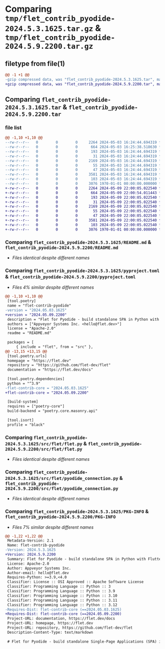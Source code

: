 # Comparing `tmp/flet_contrib_pyodide-2024.5.3.1625.tar.gz` & `tmp/flet_contrib_pyodide-2024.5.9.2200.tar.gz`

## filetype from file(1)

```diff
@@ -1 +1 @@
-gzip compressed data, was "flet_contrib_pyodide-2024.5.3.1625.tar", max compression
+gzip compressed data, was "flet_contrib_pyodide-2024.5.9.2200.tar", max compression
```

## Comparing `flet_contrib_pyodide-2024.5.3.1625.tar` & `flet_contrib_pyodide-2024.5.9.2200.tar`

### file list

```diff
@@ -1,10 +1,10 @@
--rw-r--r--   0        0        0     2264 2024-05-03 16:24:44.694319 flet_contrib_pyodide-2024.5.3.1625/README.md
--rw-r--r--   0        0        0      664 2024-05-03 16:25:38.518630 flet_contrib_pyodide-2024.5.3.1625/pyproject.toml
--rw-r--r--   0        0        0      193 2024-05-03 16:24:44.694319 flet_contrib_pyodide-2024.5.3.1625/src/flet/__init__.py
--rw-r--r--   0        0        0       31 2024-05-03 16:24:44.694319 flet_contrib_pyodide-2024.5.3.1625/src/flet/canvas/__init__.py
--rw-r--r--   0        0        0     2169 2024-05-03 16:24:44.694319 flet_contrib_pyodide-2024.5.3.1625/src/flet/flet.py
--rw-r--r--   0        0        0       55 2024-05-03 16:24:44.694319 flet_contrib_pyodide-2024.5.3.1625/src/flet/matplotlib_chart.py
--rw-r--r--   0        0        0       47 2024-05-03 16:24:44.694319 flet_contrib_pyodide-2024.5.3.1625/src/flet/plotly_chart.py
--rw-r--r--   0        0        0     3581 2024-05-03 16:24:44.694319 flet_contrib_pyodide-2024.5.3.1625/src/flet/pyodide_connection.py
--rw-r--r--   0        0        0      103 2024-05-03 16:24:44.694319 flet_contrib_pyodide-2024.5.3.1625/src/flet/version.py
--rw-r--r--   0        0        0     3076 1970-01-01 00:00:00.000000 flet_contrib_pyodide-2024.5.3.1625/PKG-INFO
+-rw-r--r--   0        0        0     2264 2024-05-09 22:00:05.022540 flet_contrib_pyodide-2024.5.9.2200/README.md
+-rw-r--r--   0        0        0      664 2024-05-09 22:00:54.011443 flet_contrib_pyodide-2024.5.9.2200/pyproject.toml
+-rw-r--r--   0        0        0      193 2024-05-09 22:00:05.022540 flet_contrib_pyodide-2024.5.9.2200/src/flet/__init__.py
+-rw-r--r--   0        0        0       31 2024-05-09 22:00:05.022540 flet_contrib_pyodide-2024.5.9.2200/src/flet/canvas/__init__.py
+-rw-r--r--   0        0        0     2169 2024-05-09 22:00:05.022540 flet_contrib_pyodide-2024.5.9.2200/src/flet/flet.py
+-rw-r--r--   0        0        0       55 2024-05-09 22:00:05.022540 flet_contrib_pyodide-2024.5.9.2200/src/flet/matplotlib_chart.py
+-rw-r--r--   0        0        0       47 2024-05-09 22:00:05.022540 flet_contrib_pyodide-2024.5.9.2200/src/flet/plotly_chart.py
+-rw-r--r--   0        0        0     3581 2024-05-09 22:00:05.022540 flet_contrib_pyodide-2024.5.9.2200/src/flet/pyodide_connection.py
+-rw-r--r--   0        0        0      103 2024-05-09 22:00:05.022540 flet_contrib_pyodide-2024.5.9.2200/src/flet/version.py
+-rw-r--r--   0        0        0     3076 1970-01-01 00:00:00.000000 flet_contrib_pyodide-2024.5.9.2200/PKG-INFO
```

### Comparing `flet_contrib_pyodide-2024.5.3.1625/README.md` & `flet_contrib_pyodide-2024.5.9.2200/README.md`

 * *Files identical despite different names*

### Comparing `flet_contrib_pyodide-2024.5.3.1625/pyproject.toml` & `flet_contrib_pyodide-2024.5.9.2200/pyproject.toml`

 * *Files 4% similar despite different names*

```diff
@@ -1,10 +1,10 @@
 [tool.poetry]
 name = "flet-contrib-pyodide"
-version = "2024.05.03.1625"
+version = "2024.05.09.2200"
 description = "Flet for Pyodide - build standalone SPA in Python with Flutter UI."
 authors = ["Appveyor Systems Inc. <hello@flet.dev>"]
 license = "Apache-2.0"
 readme = "README.md"
 
 packages = [
     { include = "flet", from = "src" },
@@ -13,15 +13,15 @@
 [tool.poetry.urls]
 homepage = "https://flet.dev"
 repository = "https://github.com/flet-dev/flet"
 documentation = "https://flet.dev/docs"
 
 [tool.poetry.dependencies]
 python = "^3.9"
-flet-contrib-core = "2024.05.03.1625"
+flet-contrib-core = "2024.05.09.2200"
 
 [build-system]
 requires = ["poetry-core"]
 build-backend = "poetry.core.masonry.api"
 
 [tool.isort]
 profile = "black"
```

### Comparing `flet_contrib_pyodide-2024.5.3.1625/src/flet/flet.py` & `flet_contrib_pyodide-2024.5.9.2200/src/flet/flet.py`

 * *Files identical despite different names*

### Comparing `flet_contrib_pyodide-2024.5.3.1625/src/flet/pyodide_connection.py` & `flet_contrib_pyodide-2024.5.9.2200/src/flet/pyodide_connection.py`

 * *Files identical despite different names*

### Comparing `flet_contrib_pyodide-2024.5.3.1625/PKG-INFO` & `flet_contrib_pyodide-2024.5.9.2200/PKG-INFO`

 * *Files 7% similar despite different names*

```diff
@@ -1,22 +1,22 @@
 Metadata-Version: 2.1
 Name: flet-contrib-pyodide
-Version: 2024.5.3.1625
+Version: 2024.5.9.2200
 Summary: Flet for Pyodide - build standalone SPA in Python with Flutter UI.
 License: Apache-2.0
 Author: Appveyor Systems Inc.
 Author-email: hello@flet.dev
 Requires-Python: >=3.9,<4.0
 Classifier: License :: OSI Approved :: Apache Software License
 Classifier: Programming Language :: Python :: 3
 Classifier: Programming Language :: Python :: 3.9
 Classifier: Programming Language :: Python :: 3.10
 Classifier: Programming Language :: Python :: 3.11
 Classifier: Programming Language :: Python :: 3.12
-Requires-Dist: flet-contrib-core (==2024.05.03.1625)
+Requires-Dist: flet-contrib-core (==2024.05.09.2200)
 Project-URL: documentation, https://flet.dev/docs
 Project-URL: homepage, https://flet.dev
 Project-URL: repository, https://github.com/flet-dev/flet
 Description-Content-Type: text/markdown
 
 # Flet for Pyodide - build standalone Single-Page Applications (SPA) in Python with Flutter UI
```

